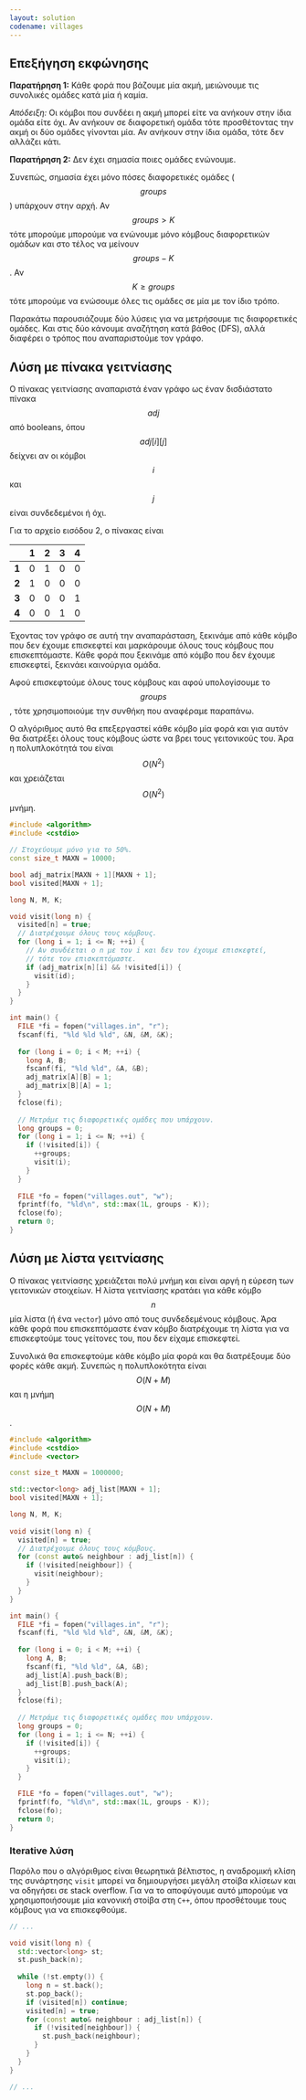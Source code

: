 ```yaml
---
layout: solution
codename: villages
---
```


## Επεξήγηση εκφώνησης
**Παρατήρηση 1:** Κάθε φορά που βάζουμε μία ακμή, μειώνουμε τις συνολικές ομάδες κατά μία ή καμία.

*Απόδειξη:* Οι κόμβοι που συνδέει η ακμή μπορεί είτε να ανήκουν στην ίδια ομάδα είτε όχι. Αν ανήκουν σε διαφορετική ομάδα τότε προσθέτοντας την ακμή οι δύο ομάδες γίνονται μία. Αν ανήκουν στην ίδια ομάδα, τότε δεν αλλάζει κάτι.

**Παρατήρηση 2:** Δεν έχει σημασία ποιες ομάδες ενώνουμε.

Συνεπώς, σημασία έχει μόνο πόσες διαφορετικές ομάδες ($$\mathit{groups}$$) υπάρχουν στην αρχή. Αν $$\mathit{groups} > Κ$$ τότε μπορούμε μπορούμε να ενώνουμε μόνο κόμβους διαφορετικών ομάδων και στο τέλος να μείνουν $$\mathit{groups} - K$$. Αν $$K \geq \mathit{groups}$$ τότε μπορούμε να ενώσουμε όλες τις ομάδες σε μία με τον ίδιο τρόπο.

Παρακάτω παρουσιάζουμε δύο λύσεις για να μετρήσουμε τις διαφορετικές ομάδες. Και στις δύο κάνουμε αναζήτηση κατά βάθος (DFS), αλλά διαφέρει ο τρόπος που αναπαριστούμε τον γράφο.

## Λύση με πίνακα γειτνίασης
Ο πίνακας γειτνίασης αναπαριστά έναν γράφο ως έναν δισδιάστατο πίνακα $$\mathit{adj}$$ από booleans, όπου $$\mathit{adj}[i][j]$$ δείχνει αν οι κόμβοι $$i$$ και $$j$$ είναι συνδεδεμένοι ή όχι. 

Για το αρχείο εισόδου 2, ο πίνακας είναι 

 | | 1 | 2 | 3 | 4 
--- | --- | --- | --- | ---
**1** | 0 | 1 | 0 | 0
**2** | 1 | 0 | 0 | 0
**3** | 0 | 0 | 0 | 1
**4** | 0 | 0 | 1 | 0

Έχοντας τον γράφο σε αυτή την αναπαράσταση, ξεκινάμε από κάθε κόμβο που δεν έχουμε επισκεφτεί και μαρκάρουμε όλους τους κόμβους που επισκεπτόμαστε. Κάθε φορά που ξεκινάμε από κόμβο που δεν έχουμε επισκεφτεί, ξεκινάει καινούργια ομάδα.

Αφού επισκεφτούμε όλους τους κόμβους και αφού υπολογίσουμε το $$\mathit{groups}$$, τότε χρησιμοποιούμε την συνθήκη που αναφέραμε παραπάνω.

Ο αλγόριθμος αυτό θα επεξεργαστεί κάθε κόμβο μία φορά και για αυτόν θα διατρέξει όλους τους κόμβους ώστε να βρει τους γειτονικούς του. Άρα η πολυπλοκότητά του είναι $$O(N^2)$$ και χρειάζεται $$O(N^2)$$ μνήμη.

```c++
#include <algorithm>
#include <cstdio>

// Στοχεύουμε μόνο για το 50%.
const size_t MAXN = 10000;

bool adj_matrix[MAXN + 1][MAXN + 1];
bool visited[MAXN + 1];

long N, M, K;

void visit(long n) {
  visited[n] = true;
  // Διατρέχουμε όλους τους κόμβους.
  for (long i = 1; i <= N; ++i) {
    // Αν συνδέεται ο n με τον i και δεν τον έχουμε επισκεφτεί,
    // τότε τον επισκεπτόμαστε.
    if (adj_matrix[n][i] && !visited[i]) {
      visit(id);
    }
  }
}

int main() {
  FILE *fi = fopen("villages.in", "r");
  fscanf(fi, "%ld %ld %ld", &N, &M, &K);
  
  for (long i = 0; i < M; ++i) {
    long A, B;
    fscanf(fi, "%ld %ld", &A, &B);
    adj_matrix[A][B] = 1;
    adj_matrix[B][A] = 1;
  }
  fclose(fi);
  
  // Μετράμε τις διαφορετικές ομάδες που υπάρχουν.
  long groups = 0;
  for (long i = 1; i <= N; ++i) {
    if (!visited[i]) {
      ++groups;
      visit(i);
    }
  }
  
  FILE *fo = fopen("villages.out", "w");
  fprintf(fo, "%ld\n", std::max(1L, groups - K));
  fclose(fo);
  return 0;
}
```

## Λύση με λίστα γειτνίασης

Ο πίνακας γειτνίασης χρειάζεται πολύ μνήμη και είναι αργή η εύρεση των γειτονικών στοιχείων. Η λίστα γειτνίασης κρατάει για κάθε κόμβο $$n$$ μία λίστα (ή ένα ``vector``) μόνο από τους συνδεδεμένους κόμβους. Άρα κάθε φορά που επισκεπτόμαστε έναν κόμβο διατρέχουμε τη λίστα για να επισκεφτούμε τους γείτονες του, που δεν είχαμε επισκεφτεί.

Συνολικά θα επισκεφτούμε κάθε κόμβο μία φορά και θα διατρέξουμε δύο φορές κάθε ακμή. Συνεπώς η πολυπλοκότητα είναι $$O(N + M)$$ και η μνήμη $$O(N+M)$$.

```c++
#include <algorithm>
#include <cstdio>
#include <vector>

const size_t MAXN = 1000000;

std::vector<long> adj_list[MAXN + 1];
bool visited[MAXN + 1];

long N, M, K;
 
void visit(long n) {
  visited[n] = true;
  // Διατρέχουμε όλους τους κόμβους.
  for (const auto& neighbour : adj_list[n]) {
    if (!visited[neighbour]) {
      visit(neighbour);
    }
  }
}

int main() {
  FILE *fi = fopen("villages.in", "r");
  fscanf(fi, "%ld %ld %ld", &N, &M, &K);
  
  for (long i = 0; i < M; ++i) {
    long A, B;
    fscanf(fi, "%ld %ld", &A, &B);
    adj_list[A].push_back(B);
    adj_list[B].push_back(A);
  }
  fclose(fi);
  
  // Μετράμε τις διαφορετικές ομάδες που υπάρχουν.
  long groups = 0;
  for (long i = 1; i <= N; ++i) {
    if (!visited[i]) {
      ++groups;
      visit(i);
    }
  }

  FILE *fo = fopen("villages.out", "w");
  fprintf(fo, "%ld\n", std::max(1L, groups - K));
  fclose(fo);
  return 0;
}
```

### Iterative λύση
Παρόλο που ο αλγόριθμος είναι θεωρητικά βέλτιστος, η αναδρομική κλίση της συνάρτησης ``visit`` μπορεί να δημιουργήσει μεγάλη στοίβα κλίσεων και να οδηγήσει σε stack overflow. Για να το αποφύγουμε αυτό μπορούμε να χρησιμοποιήσουμε μία κανονική στοίβα στη ``C++``, όπου προσθέτουμε τους κόμβους για να επισκεφθούμε.

```c++
// ...

void visit(long n) {
  std::vector<long> st;
  st.push_back(n);
  
  while (!st.empty()) {
    long n = st.back();
    st.pop_back();
    if (visited[n]) continue;
    visited[n] = true;
    for (const auto& neighbour : adj_list[n]) {
      if (!visited[neighbour]) {
        st.push_back(neighbour);
      }
    }
  }
}

// ...
```
